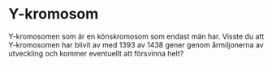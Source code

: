 # Y-kromosom

Y-kromosomen som är en könskromosom som endast män har. Visste du att
Y-kromosomen har blivit av med 1393 av 1438 gener genom årmiljonerna av
utveckling och kommer eventuellt att försvinna helt?
